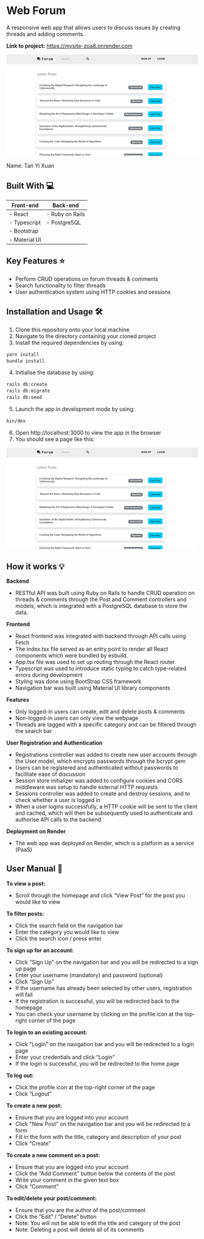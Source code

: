 # Web Forum
A responsive web app that allows users to discuss issues by creating threads and adding comments. <br />

**Link to project:** https://mysite-zoa8.onrender.com

![Homepage](images/homepage.png)

Name: Tan Yi Xuan

## Built With 💻
| **Front-end**  | **Back-end**     |
| ------------- | --------------  |
| - React       | - Ruby on Rails |
| - Typescript  | - PostgreSQL    |
| - Bootstrap   |                 |
| - Material UI |                 |
             

## Key Features ⭐
- Perform CRUD operations on forum threads & comments
- Search functionality to filter threads
- User authentication system using HTTP cookies and sessions

## Installation and Usage 🛠️
1. Clone this repository onto your local machine
2. Navigate to the directory containing your cloned project
3. Install the required dependencies by using: 
```bash
yarn install
bundle install
```
4. Initialise the database by using:
```bash
rails db:create
rails db:migrate
rails db:seed
```
5. Launch the app in development mode by using:
```bash
bin/dev
```
6. Open http://localhost:3000 to view the app in the browser
7. You should see a page like this:

![Homepage](images/homepage.png)

## How it works 💡
**Backend**
- RESTful API was built using Ruby on Rails to handle CRUD operation on threads & comments through the Post and Comment controllers and models, which is integrated with a PostgreSQL database to store the data.

**Frontend**
- React frontend was integrated with backend through API calls using Fetch
- The index.tsx file served as an entry point to render all React components which were bundled by esbuild.
- App.tsx file was used to set up routing through the React router.
- Typescript was used to introduce static typing to catch type-related errors during development
- Styling was done using BootStrap CSS framework
- Navigation bar was built using Material UI library components

**Features**
- Only logged-in users can create, edit and delete posts & comments
- Non-logged-in users can only view the webpage
- Threads are tagged with a specific category and can be filtered through the search bar

**User Registration and Authentication**
- Registrations controller was added to create new user accounts through the User model, which encrypts passwords through the bcrypt gem
- Users can be registered and authenticated without passwords to facilitate ease of discussion
- Session store initializer was added to configure cookies and CORS middleware was setup to handle external HTTP requests
- Sessions controller was added to create and destroy sessions, and to check whether a user is logged in
- When a user logins successfully, a HTTP cookie will be sent to the client and cached, which will then be subsequently used to authenticate and authorise API calls to the backend

**Deployment on Render**
- The web app was deployed on Render, which is a platform as a service (PaaS)

## User Manual 📖
**To view a post:**
- Scroll through the homepage and click “View Post” for the post you would like to view

**To filter posts:**
- Click the search field on the navigation bar
- Enter the category you would like to view
- Click the search icon / press enter

**To sign up for an account:**
- Click "Sign Up" on the navigation bar and you will be redirected to a sign up page
- Enter your username (mandatory) and password (optional)
- Click “Sign Up”
- If the username has already been selected by other users, registration will fail
- If the registration is successful, you will be redirected back to the homepage
- You can check your username by clicking on the profile icon at the top-right corner of the page

**To login to an existing account:**
- Click "Login" on the navigation bar and you will be redirected to a login page
- Enter your credentials and click “Login”
- If the login is successful, you will be redirected to the home page

**To log out:**
- Click the profile icon at the top-right corner of the page
- Click “Logout”

**To create a new post:**
- Ensure that you are logged into your account
- Click "New Post" on the navigation bar and you will be redirected to a form
- Fill in the form with the title, category and description of your post
- Click “Create”

**To create a new comment on a post:**
- Ensure that you are logged into your account
- Click the “Add Comment” button below the contents of the post
- Write your comment in the given text box
- Click “Comment”

**To edit/delete your post/comment:**
- Ensure that you are the author of the post/comment
- Click the “Edit” / “Delete” button
- Note: You will not be able to edit the title and category of the post
- Note: Deleting a post will delete all of its comments